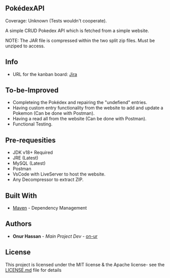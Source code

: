 ## PokédexAPI

Coverage: Unknown (Tests wouldn't cooperate).

A simple CRUD Pokedex API which is fetched from a simple website.

NOTE: The JAR file is compressed within the two split zip files. Must be unziped to access.

## Info

* URL for the kanban board: [Jira](https://och.atlassian.net/jira/software/projects/POK/boards/2)

## To-be-Improved

* Completeing the Pokédex and repairing the "undefiend" entries.
* Having custom entry functionality from the website to add and update a Pokemon (Can be done with Postman).
* Having a read all from the website (Can be done with Postman).
* Functional Testing.

## Pre-requesities 

* JDK v18+ Required
* JRE (Latest)
* MySQL (Latest)
* Postman 
* VsCode with LiveServer to host the website.
* Any Decompressor to extract ZIP.

## Built With

* [Maven](https://maven.apache.org/) - Dependency Management


## Authors

* **Onur Hassan** - *Main Project Dev* - [on-ur](https://github.com/on-ur)

## License

This project is licensed under the MIT license & the Apache license- see the [LICENSE.md](LICENSE.md) file for details 
